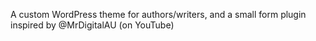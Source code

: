 A custom WordPress theme for authors/writers, and a small form plugin inspired by @MrDigitalAU (on YouTube)

